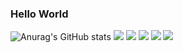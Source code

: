 ### Hello World

![Anurag's GitHub stats](https://github-readme-stats.vercel.app/api?username=cookieukw&show_icons=true&stars,commits,prs,issues,contribs&theme=dracula)
![](http://github-profile-summary-cards.vercel.app/api/cards/profile-details?username=cookieukw&theme=dracula)
![](http://github-profile-summary-cards.vercel.app/api/cards/repos-per-language?username=cookieukw&theme=dracula)
![](http://github-profile-summary-cards.vercel.app/api/cards/most-commit-language?username=cookieukw&theme=dracula)
![](http://github-profile-summary-cards.vercel.app/api/cards/stats?username=cookieukw&theme=dracula)
![](http://github-profile-summary-cards.vercel.app/api/cards/productive-time?username=cookieukw&theme=dracula&utcOffset=8)
